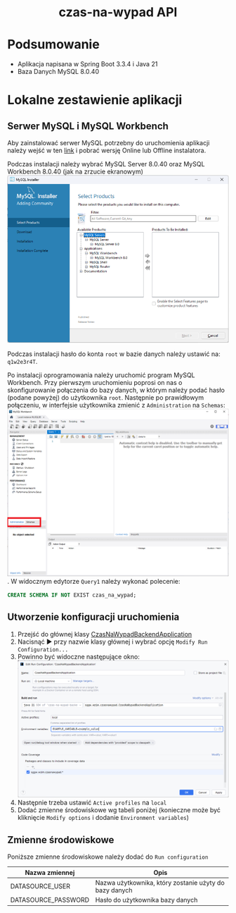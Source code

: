 <h1 style="text-align: center;">czas-na-wypad API</h1>

# Podsumowanie

* Aplikacja napisana w Spring Boot 3.3.4 i Java 21
* Baza Danych MySQL 8.0.40

# Lokalne zestawienie aplikacji

## Serwer MySQL i MySQL Workbench

Aby zainstalować serwer MySQL potrzebny do uruchomienia aplikacji należy wejść w ten [link](https://dev.mysql.com/downloads/windows/installer/8.0.html)
i pobrać wersję Online lub Offline instalatora.

Podczas instalacji należy wybrać MySQL Server 8.0.40 oraz MySQL Workbench 8.0.40 (jak na zrzucie ekranowym)
![zrzutekranu](docs/instalacja_1.png)

Podczas instalacji hasło do konta `root` w bazie danych należy ustawić na: `q1w2e3r4T`.

Po instalacji oprogramowania należy uruchomić program MySQL Workbench. Przy pierwszym uruchomieniu poprosi on nas o skonfigurowanie połączenia do bazy danych, w którym należy podać hasło (podane powyżej) do użytkownika `root`.
Następnie po prawidłowym połączeniu, w interfejsie użytkownika zmienić z `Administration` na `Schemas`: ![workbench](docs/workbench_1.png).
W widocznym edytorze `Query1` należy wykonać polecenie:
```sql
CREATE SCHEMA IF NOT EXIST czas_na_wypad;
```

## Utworzenie konfiguracji uruchomienia

1. Przejść do głównej klasy [CzasNaWypadBackendApplication](src/main/java/sggw/wzim/czasnawypad/CzasNaWypadBackendApplication.java)
2. Nacisnąć :arrow_forward: przy nazwie klasy głównej i wybrać opcję `Modify Run Configuration...`
3. Powinno być widoczne następujące okno:
![run configuration](docs/run_config.png)
4. Następnie trzeba ustawić `Active profiles` na `local`
5. Dodać zmienne środowiskowe wg tabeli poniżej (konieczne może być kliknięcie `Modify options` i dodanie `Environment variables`)

## Zmienne środowiskowe

Poniższe zmienne środowiskowe należy dodać do `Run configuration`

| Nazwa zmiennej      | Opis                                                   |
|---------------------|--------------------------------------------------------|
| DATASOURCE_USER     | Nazwa użytkownika, który zostanie użyty do bazy danych |
| DATASOURCE_PASSWORD | Hasło do użytkownika bazy danych                       |
